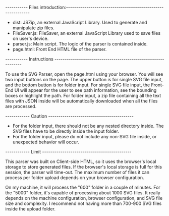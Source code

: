 ----------- Files introduction:------------------------------------------------------------

- dist: JSZip, an external JavaScript Library. Used to generate and manipulate zip files. 
- FileSaver.js: FileSaver, an external JavaScript Library used to save files on user's device. 
- parser.js: Main script. The logic of the parser is contained inside. 
- page.html: Front End HTML file of the parser. 

----------- Instructions --------------------------------------------------------------

To use the SVG Parser, open the page.html using your browser. You will see two input buttons on the page. The upper button is for single SVG file input, and the bottom button is for folder input. 
For single SVG file input, the Front-End UI will appear for the user to see path information, see the bounding boxes or highlight the path. 
For folder input, a zip file containing all the text files with JSON inside will be automatically downloaded when all the files are processed.

------------ Caution ------------------------------------------

- For the folder input, there should not be any nested directory inside. The SVG files have to be directly inside the input folder. 
- For the folder input, please do not include any non-SVG file inside, or unexpected behavior will occur. 

------------ Limit --------------------------------------------

This parser was built on Client-side HTML, so it uses the browser's local storage to store generated files. If the browser's local storage is full for this session, the parser will time-out. The maximum number of files it can process per folder upload depends on your browser configuration. 

On my machine, it will process the "600" folder in a couple of minutes. For the "5000" folder, it's capable of processing about 1000 SVG files. It really depends on the machine configuration, browser configuration, and SVG file size and complexity. I recommend not having more than 700-900 SVG files inside the upload folder. 
